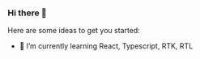 ### Hi there 👋

Here are some ideas to get you started:

- 🌱 I’m currently learning React, Typescript, RTK, RTL

